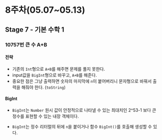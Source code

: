 # 8주차(05.07~05.13)

## Stage 7 - 기본 수학 1

### 10757번 큰 수 A+B

#### 전략

- 기존의 `Int`형으로 `A+B`를 해주면 문제를 풀지 못한다.
- input값을 `BigInt`형으로 바꾸고, `A+B`를 해준다.
- 중요한 점은 그냥 출력하면 숫자의 마지막에 `n`이 붙어버리니 문자형으로 바꿔서 출력을 해줘야 한다. (`toString`)

#### BigInt

- `BigInt`는 `Number` 원시 값이 안정적으로 나타낼 수 있는 최대치인 2^53-1 보다 큰 정수를 표현할 수 있는 내장 객체이다.

- `BigInt`는 정수 리터럴의 뒤에 `n`을 붙이거나 함수 `BigInt()`를 호출해 생성할 수 있다.
